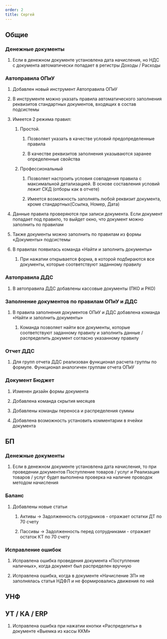 ```yaml
---
order: 2
title: Сергей
---
```


## Общие

### Денежные документы

1. Если в денежном документе установлена дата начисления, но НДС с документа автоматически попадает в регистры Доходы / Расходы

### Автоправила ОПиУ

1. Добавлен новый инструмент Автоправила ОПиУ

2. В инструменте можно указать правила автоматического заполнения реквизитов стандартных документов, входящих в состав подсистемы

3. Имеется 2 режима правил:

   1. Простой.

      1. Позволяет указать в качестве условий предопределенные правила

      2. В качестве реквизитов заполнения указываются заранее определенные свойства

   2. Профессиональный

      1. Позволяет настроить условия совпадения правила с максимальной детализацией. В основе составления условий лежит СКД (отборы как в отчете)

      2. Имеется возможность заполнять любой реквизит документа, кроме стандартных(Ссылка, Номер, Дата)

4. Данные правила проверяются при записи документа. Если документ попадает под правило, то выйдет окно, что документ можно заполнить по правилам

5. Также документы можно заполнить по правилам из формы «Документы» подсистемы

6. В правилах появилась команда «Найти и заполнить документы»

   1. При нажатии открывается форма, в которой подбираются все документы, которые соответствуют заданному правилу

### Автоправила ДДС

1. В автоправила ДДС добавлены кассовые документы (ПКО и РКО)

### Заполнение документов по правилам ОПиУ и ДДС

1. В правила заполнения документов ОПиУ и ДДС добавлена команда «Найти и заполнить документы»

   1. Команда позволяет найти все документы, которые соответствуют заданному правилу и заполнить данные / распределить документ согласно указанному правилу

### Отчет ДДС

1. Для групп отчета ДДС реализован функционал расчета группы по формуле. Функционал аналогичен группам отчета ОПиУ

### Документ Бюджет

1. Изменен дизайн формы документа

2. Добавлена команда скрытия месяцев

3. Добавлены команды переноса и распределения суммы

4. Добавлена возможность установить комментарии в ячейки документа

## БП

### Денежные документы

1. Если в денежном документе установлена дата начисления, то при проведении документов Поступление товаров / услуг и Реализация товаров / услуг будет выполнена проверка на наличие проводок методом начисления

### Баланс

1. Добавлены новые статьи

   1. Активы -> Задолженность сотрудников - отражает остатки ДТ по 70 счету

   2. Пассивы  ->  Задолженность перед сотрудниками - отражает остаток КТ по 70 счету

### Исправление ошибок

1. Исправлена ошибка проведения документа «Поступление наличных», когда документ был распределен вручную

2. Исправлена ошибка, когда в документе «Начисление ЗП» не заполнялась статья НДФЛ и не формировались движения по ней

## УНФ



## УТ / КА / ERP

1. Исправлена ошибка при нажатии кнопки «Распределить» в документе «Выемка из кассы ККМ»